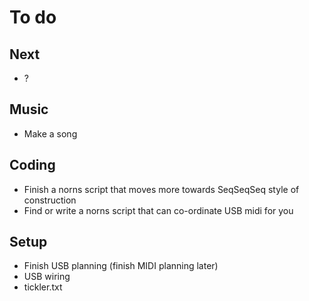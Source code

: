 # To do

## Next
- ?

## Music
- Make a song

## Coding
- Finish a norns script that moves more towards SeqSeqSeq style of construction
- Find or write a norns script that can co-ordinate USB midi for you

## Setup
- Finish USB planning (finish MIDI planning later)
- USB wiring
- tickler.txt
